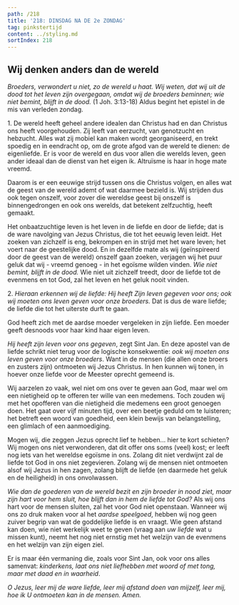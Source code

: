 ```yaml
---
path: /218
title: '218: DINSDAG NA DE 2e ZONDAG'
tag: pinkstertijd
content: ../styling.md
sortIndex: 218
---
```


## Wij denken anders dan de wereld

_Broeders, verwondert u niet, zo de wereld u haat. Wij weten, dat wij uit de dood tot het leven zijn overgegaan, omdat wij de broeders beminnen; wie niet bemint, blijft in de dood._ (1 Joh. 3:13-18) Aldus begint het epistel in de mis van verleden zondag.

1\. De wereld heeft geheel andere idealen dan Christus had en dan Christus ons heeft voorgehouden. Zij leeft van eerzucht, van genotzucht en hebzucht. Alles wat zij mobiel kan maken wordt georganiseerd, en trekt spoedig en in eendracht op, om de grote afgod van de wereld te dienen: de eigenliefde. Er is voor de wereld en dus voor allen die werelds leven, geen ander ideaal dan de dienst van het eigen ik. Altruïsme is haar in hoge mate vreemd.

Daarom is er een eeuwige strijd tussen ons die Christus volgen, en alles wat de geest van de wereld ademt of wat daarmee bezield is. Wij strijden dus ook tegen onszelf, voor zover die wereldse geest bij onszelf is binnengedrongen en ook ons werelds, dat betekent zelfzuchtig, heeft gemaakt.

Het onbaatzuchtige leven is het leven in de liefde en door de liefde; dat is de ware navolging van Jezus Christus, die tot het eeuwig leven leidt. Het zoeken van zichzelf is eng, bekrompen en in strijd met het ware leven; het voert naar de geestelijke dood. En in dezelfde mate als wij (geïnspireerd door de geest van de wereld) onszelf gaan zoeken, verjagen wij het puur geluk dat wij - vreemd genoeg - in het egoïsme wilden vinden. _Wie niet bemint, blijft in de dood._ Wie niet uit zichzelf treedt, door de liefde tot de evenmens en tot God, zal het leven en het geluk nooit vinden.

2\. _Hieraan erkennen wij de liefde: Hij heeft Zijn leven gegeven voor ons; ook wij moeten ons leven geven voor onze broeders._ Dat is dus de ware liefde; de liefde die tot het uiterste durft te gaan.

God heeft zich met de aardse moeder vergeleken in zijn liefde. Een moeder geeft desnoods voor haar kind haar eigen leven.

_Hij heeft zijn leven voor ons gegeven_, zegt Sint Jan. En deze apostel van de liefde schrikt niet terug voor de logische konsekwentie: _ook wij moeten ons leven geven voor onze broeders_. Want in de mensen (die allen onze broers en zusters zijn) ontmoeten wij Jezus Christus. In hen kunnen wij tonen, in hoever onze liefde voor de Meester oprecht gemeend is.

Wij aarzelen zo vaak, wel niet om ons over te geven aan God, maar wel om een nietigheid op te offeren ter wille van een medemens. Toch zouden wij met het opofferen van die nietigheid die medemens een groot genoegen doen. Het gaat over vijf minuten tijd, over een beetje geduld om te luisteren; het betreft een woord van goedheid, een klein bewijs van belangstelling, een glimlach of een aanmoediging.

Mogen wij, die zeggen Jezus oprecht lief te hebben... hier te kort schieten? Wij mogen ons niet verwonderen, dat dit offer ons soms (veel) kost; er leeft nog iets van het wereldse egoïsme in ons. Zolang dit niet verdwijnt zal de liefde tot God in
ons niet zegevieren. Zolang wij de mensen niet ontmoeten alsof wij Jezus in hen zagen, zolang blijft de liefde (en daarmede het geluk en de heiligheid) in ons onvolwassen.

_Wie dan de goederen van de wereld bezit en zijn broeder in nood ziet, maar zijn hart voor hem sluit, hoe blijft dan in hem de liefde tot God?_ Als wij ons hart voor de mensen sluiten, zal het voor God niet openstaan. Wanneer wij ons zo druk maken voor al het _aardse speelgoed_, hebben wij nog geen zuiver begrip van wat de goddelijke liefde is en vraagt. Wie geen afstand kan doen, wie niet werkelijk weet te geven (vraag aan _uw liefde_ wat u missen kunt), neemt het nog niet ernstig met het welzijn van de evenmens en het welzijn van zijn eigen ziel.

Er is maar één vermaning die, zoals voor Sint Jan, ook voor ons alles samenvat: _kinderkens, laat ons niet liefhebben met woord of met tong, maar met daad en in waarheid_.

_O Jezus, leer mij de ware liefde, leer mij afstand doen van mijzelf, leer mij, hoe ik U ontmoeten kan in de mensen. Amen._
